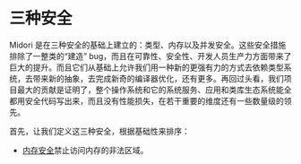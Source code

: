 # 三种安全

Midori 是在三种安全的基础上建立的：类型、内存以及并发安全。这些安全措施排除了一整类的“建造” bug，而且在可靠性、安全性、开发人员生产力方面带来了巨大的提升。而且它们从基础上允许我们用一种新的更强有力的方式去依赖类型系统，去带来新的抽象，去完成新奇的编译器优化，还有更多。再回过头看，我们项目最大的贡献是证明了，整个操作系统和它的系统服务、应用和类库生态系统能全都用安全代码写出来，而且没有性能损失，在若干重要的维度还有一些数量级的领先。

首先，让我们定义这三种安全，根据基础性来排序：

* [内存安全](https://en.wikipedia.org/wiki/Memory_safety)禁止访问内存的非法区域。
